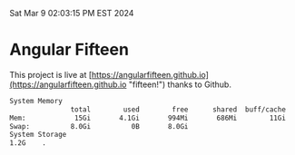 Sat Mar  9 02:03:15 PM EST 2024

# Angular Fifteen


This project is live at [https://angularfifteen.github.io](https://angularfifteen.github.io "fifteen!") thanks to Github.

```bash
System Memory
               total        used        free      shared  buff/cache   available
Mem:            15Gi       4.1Gi       994Mi       686Mi        11Gi        11Gi
Swap:          8.0Gi          0B       8.0Gi
System Storage
1.2G	.
```
```bash
